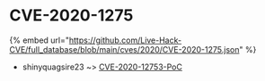 # CVE-2020-1275
{% embed url="https://github.com/Live-Hack-CVE/full_database/blob/main/cves/2020/CVE-2020-1275.json" %}

* shinyquagsire23 ~> [CVE-2020-12753-PoC](https://www.alice-snow.ru/2020/database/cve-2020-1275/cve-2020-12753-poc-shinyquagsire23)